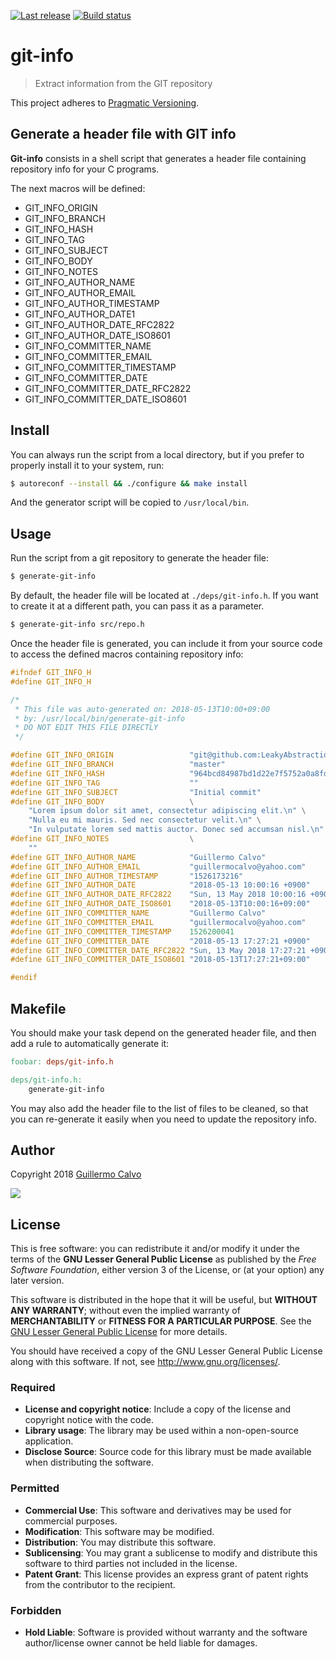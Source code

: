 
[![Last release](https://img.shields.io/github/package-json/v/LeakyAbstractions/git-info.svg?label=release&colorB=007ec6)](https://github.com/LeakyAbstractions/git-info/releases)
[![Build status](https://travis-ci.org/LeakyAbstractions/git-info.svg?branch=master)](https://travis-ci.org/LeakyAbstractions/git-info)

# git-info

> Extract information from the GIT repository

This project adheres to [Pragmatic Versioning](https://pragver.github.io).


## Generate a header file with GIT info

**Git-info** consists in a shell script that generates a header file containing
repository info for your C programs.

The next macros will be defined:

- GIT_INFO_ORIGIN
- GIT_INFO_BRANCH
- GIT_INFO_HASH
- GIT_INFO_TAG
- GIT_INFO_SUBJECT
- GIT_INFO_BODY
- GIT_INFO_NOTES
- GIT_INFO_AUTHOR_NAME
- GIT_INFO_AUTHOR_EMAIL
- GIT_INFO_AUTHOR_TIMESTAMP
- GIT_INFO_AUTHOR_DATE1
- GIT_INFO_AUTHOR_DATE_RFC2822
- GIT_INFO_AUTHOR_DATE_ISO8601
- GIT_INFO_COMMITTER_NAME
- GIT_INFO_COMMITTER_EMAIL
- GIT_INFO_COMMITTER_TIMESTAMP
- GIT_INFO_COMMITTER_DATE
- GIT_INFO_COMMITTER_DATE_RFC2822
- GIT_INFO_COMMITTER_DATE_ISO8601


## Install

You can always run the script from a local directory, but if you prefer to
properly install it to your system, run:

```bash
$ autoreconf --install && ./configure && make install
```

And the generator script will be copied to `/usr/local/bin`.


## Usage

Run the script from a git repository to generate the header file:

```bash
$ generate-git-info
```

By default, the header file will be located at `./deps/git-info.h`. If you want
to create it at a different path, you can pass it as a parameter.

```bash
$ generate-git-info src/repo.h
```

Once the header file is generated, you can include it from your source code to
access the defined macros containing repository info:

```c
#ifndef GIT_INFO_H
#define GIT_INFO_H

/*
 * This file was auto-generated on: 2018-05-13T10:00+09:00
 * by: /usr/local/bin/generate-git-info
 * DO NOT EDIT THIS FILE DIRECTLY
 */

#define GIT_INFO_ORIGIN                 "git@github.com:LeakyAbstractions/git-info.git"
#define GIT_INFO_BRANCH                 "master"
#define GIT_INFO_HASH                   "964bcd84987bd1d22e7f5752a0a8fd9cdce91ccf"
#define GIT_INFO_TAG                    ""
#define GIT_INFO_SUBJECT                "Initial commit"
#define GIT_INFO_BODY                   \
    "Lorem ipsum dolor sit amet, consectetur adipiscing elit.\n" \
    "Nulla eu mi mauris. Sed nec consectetur velit.\n" \
    "In vulputate lorem sed mattis auctor. Donec sed accumsan nisl.\n"
#define GIT_INFO_NOTES                  \
    ""
#define GIT_INFO_AUTHOR_NAME            "Guillermo Calvo"
#define GIT_INFO_AUTHOR_EMAIL           "guillermocalvo@yahoo.com"
#define GIT_INFO_AUTHOR_TIMESTAMP       "1526173216"
#define GIT_INFO_AUTHOR_DATE            "2018-05-13 10:00:16 +0900"
#define GIT_INFO_AUTHOR_DATE_RFC2822    "Sun, 13 May 2018 10:00:16 +0900"
#define GIT_INFO_AUTHOR_DATE_ISO8601    "2018-05-13T10:00:16+09:00"
#define GIT_INFO_COMMITTER_NAME         "Guillermo Calvo"
#define GIT_INFO_COMMITTER_EMAIL        "guillermocalvo@yahoo.com"
#define GIT_INFO_COMMITTER_TIMESTAMP    1526200041
#define GIT_INFO_COMMITTER_DATE         "2018-05-13 17:27:21 +0900"
#define GIT_INFO_COMMITTER_DATE_RFC2822 "Sun, 13 May 2018 17:27:21 +0900"
#define GIT_INFO_COMMITTER_DATE_ISO8601 "2018-05-13T17:27:21+09:00"

#endif
```


## Makefile

You should make your task depend on the generated header file, and then add a
rule to automatically generate it:

```Makefile
foobar: deps/git-info.h

deps/git-info.h:
	generate-git-info
```

You may also add the header file to the list of files to be cleaned, so that you
can re-generate it easily when you need to update the repository info.


## Author

Copyright 2018 [Guillermo Calvo](https://github.com/guillermocalvo)

[![](https://resume.guillermo.in/assets/images/thumb.png)](https://guillermo.in/)


## License

This is free software: you can redistribute it and/or modify it under the terms
of the **GNU Lesser General Public License** as published by the
*Free Software Foundation*, either version 3 of the License, or (at your option)
any later version.

This software is distributed in the hope that it will be useful, but
**WITHOUT ANY WARRANTY**; without even the implied warranty of
**MERCHANTABILITY** or **FITNESS FOR A PARTICULAR PURPOSE**. See the
[GNU Lesser General Public License](http://www.gnu.org/licenses/lgpl.html) for
more details.

You should have received a copy of the GNU Lesser General Public License along
with this software. If not, see <http://www.gnu.org/licenses/>.

### Required

- **License and copyright notice**: Include a copy of the license and copyright
notice with the code.
- **Library usage**: The library may be used within a non-open-source
application.
- **Disclose Source**: Source code for this library must be made available when
distributing the software.

### Permitted

- **Commercial Use**: This software and derivatives may be used for commercial
purposes.
- **Modification**: This software may be modified.
- **Distribution**: You may distribute this software.
- **Sublicensing**: You may grant a sublicense to modify and distribute this
software to third parties not included in the license.
- **Patent Grant**: This license provides an express grant of patent rights from
the contributor to the recipient.

### Forbidden

- **Hold Liable**: Software is provided without warranty and the software
author/license owner cannot be held liable for damages.

